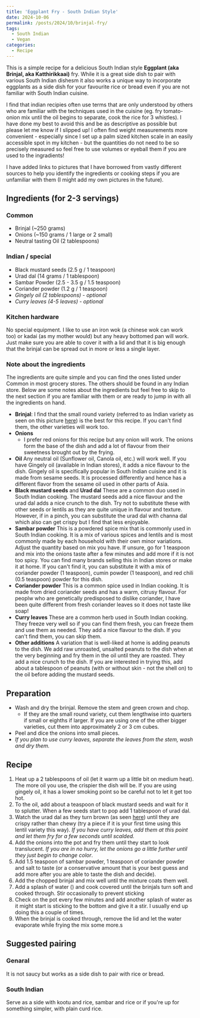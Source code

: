 ```yaml
---
title: 'Eggplant Fry - South Indian Style'
date: 2024-10-06
permalink: /posts/2024/10/brinjal-fry/
tags:
  - South Indian
  - Vegan
categories:
  - Recipe
---
```


This is a simple recipe for a delicious South Indian style **Eggplant (aka Brinjal, aka Katthirikkaai)** fry. While it is a great side dish to pair with various South Indian dishesm it also works a unique way to incorporate eggplants as a side dish for your favourite rice or bread even if you are not familiar with South Indian cuisine.

I find that indian recipies often use terms that are only understood by others who are familiar with the techniques used in the cuisine (eg. fry tomato-onion mix until the oil begins to separate, cook the rice for 3 whistles). I have done my best to avoid this and be as descriptive as possible but please let me know if I slipped up! I often find weight measurements more convenient - especially since I set up a palm sized kitchen scale in an easily accessible spot in my kitchen - but the quantities do not need to be so precisely measured so feel free to use volumes or eyeball them if you are used to the ingradients! 

I have added links to pictures that I have borrowed from vastly different sources to help you identify the ingredients or cooking steps if you are unfamiliar with them (I might add my own pictures in the future).

## Ingredients (for 2-3 servings)

### Common
- Brinjal (~250 grams)
- Onions (~150 grams / 1 large or 2 small)
- Neutral tasting Oil (2 tablespoons)

### Indian / special
- Black mustard seeds (2.5 g / 1 teaspoon)
- Urad dal (14 grams / 1 tablespoon)
- Sambar Powder (2.5 - 3.5 g / 1.5 teaspoon)
- Coriander powder (1.2 g / 1 teaspoon)
- _Gingely oil (2 tablespoons) - optional_
- _Curry leaves (4-5 leaves) - optional_

### Kitchen hardware

No special equipment. I like to use an iron wok (a chinese wok can work too) or kadai (as my mother would) but any heavy bottomed pan will work. Just make sure you are able to cover it with a lid and that it is big enough that the brinjal can be spread out in more or less a single layer.

### Note about the ingredients

The ingredients are quite simple and you can find the ones listed under Common in most grocery stores. The others should be found in any Indian store. Below are some notes about the ingredients but feel free to skip to the next section if you are familiar with them or are ready to jump in with all the ingredients on hand.

- **Brinjal**: I find that the small round variety (referred to as Indian variety as seen on this picture [here](https://foodwise.org/wp-content/uploads/2022/09/Eggplant_guide_labeled.png)) is the best for this recipe. If you can't find them, the other varieties will work too.
- **Onions**
  - I prefer red onions for this recipe but any onion will work. The onions form the base of the dish and add a lot of flavour from their sweetness brought out by the frying.
- **Oil**
  Any neutral oil (Sunflower oil, Canola oil, etc.) will work well. If you have Gingely oil (available in Indian stores), it adds a nice flavour to the dish. Gingely oil is specifically popular in South Indian cuisine and it is made from sesame seeds. It is processed differently and hence has a different flavor from the sesame oil used in other parts of Asia.
- **Black mustard seeds** and **Urad dal**
  These are a common duo used in South Indian cooking. The mustard seeds add a nice flavour and the urad dal adds a nice crunch to the dish.
  Try not to substitute these with other seeds or lentils as they are quite unique in flavour and texture. However, if in a pinch, you can substitute the urad dal with channa dal which also can get crispy but I find that less enjoyable.
- **Sambar powder**
  This is a powdered spice mix that is commonly used in South Indian cooking. It is a mix of various spices and lentils and is most commonly made by each household with their own minor variations. 
  Adjust the quantity based on mix you have. If unsure, go for 1 teaspoon and mix into the onions taste after a few minutes and add more if it is not too spicy.
  You can find many brands selling this in Indian stores or make it at home. If you can't find it, you can substitute it with a mix of coriander powder (1 teaspoon), cumin powder (1 teaspoon), and red chili (0.5 teaspoon) powder for this dish.
- **Coriander powder**
  This is a common spice used in Indian cooking. It is made from dried coriander seeds and has a warm, citrusy flavour. For peoplw who are genetically predisposed to dislike coriander, I have been quite different from fresh coriander leaves so it does not taste like soap!
- **Curry leaves**
  These are a common herb used in South Indian cooking. They freeze very well so if you can find them fresh, you can freeze them and use them as needed. They add a nice flavour to the dish. If you can't find them, you can skip them.
- **Other additions**
  A variation that is well-liked at home is adding peanuts to the dish. We add raw unroasted, unsalted peanuts to the dish when at the very beginning and fry them in the oil until they are roasted. They add a nice crunch to the dish. If you are interested in trying this, add about a tablespoon of peanuts (with or without skin - not the shell on) to the oil before adding the mustard seeds.

## Preparation

- Wash and dry the brinjal. Remove the stem and green crown and chop. 
  - If they are the small round variety, cut them lengthwise into quarters if small or eighths if larger. If you are using one of the other bigger varieties, cut them into approximately 2 or 3 cm cubes.
- Peel and dice the onions into small pieces.
- _If you plan to use curry leaves, separate the leaves from the stem, wash and dry them._

## Recipe

1. Heat up a 2 tablespoons of oil (let it warm up a little bit on medium heat). The more oil you use, the crispier the dish will be. If you are using gingely oil, it has a lower smoking point so be careful not to let it get too hot.
2. To the oil, add about a teaspoon of black mustard seeds and wait for it to splutter. When a few seeds start to pop add 1 tablespoon of urad dal.
3. Watch the urad dal as they turn brown (as seen [here](https://b2958125.smushcdn.com/2958125/wp-content/uploads/ulundu-paruppu-chutney-tamil-recipe-without-coconut-ulutham-paruppu-1.jpg?lossy=1&strip=1&webp=1)) until they are crispy rather than chewy (try a piece if it is your first time using this lentil variety this way). _If you have curry leaves, add them at this point and let them fry for a few seconds until scalded._
4. Add the onions into the pot and fry them until they start to look translucent. _If you are in no hurry, let the onions go a little further until they just begin to change color_.
5. Add 1.5 teaspoon of sambar powder, 1 teaspoon of coriander powder and salt to taste (or a conservative amount that is your best guess and add more after you are able to taste the dish and decide).
6. Add the chopped brinjal and mix well until the mixture coats them well.
7. Add a splash of water () and cook covered until the brinjals turn soft and cooked through. Stir occasionally to prevent sticking
8. Check on the pot every few minutes and add another splash of water as it might start is sticking to the bottom and give it a stir. I usually end up doing this a couple of times.
9. When the brinjal is cooked through, remove the lid and let the water evaporate while frying the mix some more.s

## Suggested pairing

### Genaral
It is not saucy but works as a side dish to pair with rice or bread.

### South Indian
Serve as a side with kootu and rice, sambar and rice or if you're up for something simpler, with plain curd rice.